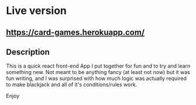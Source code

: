 Live version
=============
https://card-games.herokuapp.com/
----------------------------
Description
----------------------------
This is a quick react front-end App
I put together for fun and to try
and learn something new. Not meant to
be anything fancy (at least not now)
but it was fun writing, and I was surprised
with how much logic was actually required
to make blackjack and all of it's conditions/rules
work.

Enjoy
